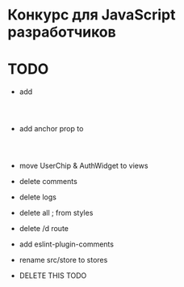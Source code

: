 # Конкурс для JavaScript разработчиков

# TODO

* add <Header level="1" />
* add anchor prop to <Header />

* move UserChip & AuthWidget to views
* delete comments
* delete logs
* delete all ; from styles
* delete /d route
* add eslint-plugin-comments
* rename src/store to stores

* DELETE THIS TODO
